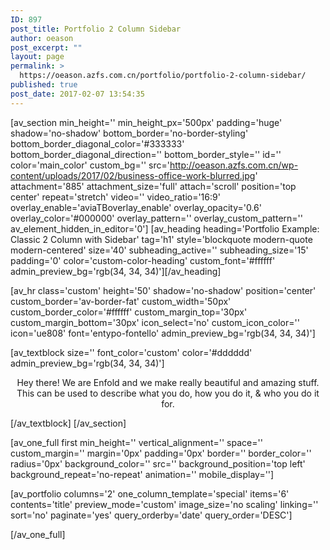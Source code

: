 ```yaml
---
ID: 897
post_title: Portfolio 2 Column Sidebar
author: oeason
post_excerpt: ""
layout: page
permalink: >
  https://oeason.azfs.com.cn/portfolio/portfolio-2-column-sidebar/
published: true
post_date: 2017-02-07 13:54:35
---
```

[av_section min_height='' min_height_px='500px' padding='huge' shadow='no-shadow' bottom_border='no-border-styling' bottom_border_diagonal_color='#333333' bottom_border_diagonal_direction='' bottom_border_style='' id='' color='main_color' custom_bg='' src='http://oeason.azfs.com.cn/wp-content/uploads/2017/02/business-office-work-blurred.jpg' attachment='885' attachment_size='full' attach='scroll' position='top center' repeat='stretch' video='' video_ratio='16:9' overlay_enable='aviaTBoverlay_enable' overlay_opacity='0.6' overlay_color='#000000' overlay_pattern='' overlay_custom_pattern='' av_element_hidden_in_editor='0']
[av_heading heading='Portfolio Example:
Classic 2 Column with Sidebar' tag='h1' style='blockquote modern-quote modern-centered' size='40' subheading_active='' subheading_size='15' padding='0' color='custom-color-heading' custom_font='#ffffff' admin_preview_bg='rgb(34, 34, 34)'][/av_heading]

[av_hr class='custom' height='50' shadow='no-shadow' position='center' custom_border='av-border-fat' custom_width='50px' custom_border_color='#ffffff' custom_margin_top='30px' custom_margin_bottom='30px' icon_select='no' custom_icon_color='' icon='ue808' font='entypo-fontello' admin_preview_bg='rgb(34, 34, 34)']

[av_textblock size='' font_color='custom' color='#dddddd' admin_preview_bg='rgb(34, 34, 34)']
<p style="text-align: center;">Hey there! We are Enfold and we make really beautiful and amazing stuff.
This can be used to describe what you do, how you do it, &amp; who you do it for.</p>
[/av_textblock]
[/av_section]

[av_one_full first min_height='' vertical_alignment='' space='' custom_margin='' margin='0px' padding='0px' border='' border_color='' radius='0px' background_color='' src='' background_position='top left' background_repeat='no-repeat' animation='' mobile_display='']

[av_portfolio columns='2' one_column_template='special' items='6' contents='title' preview_mode='custom' image_size='no scaling' linking='' sort='no' paginate='yes' query_orderby='date' query_order='DESC']

[/av_one_full]
